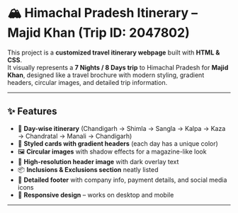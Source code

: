 # 🏔️ Himachal Pradesh Itinerary – Majid Khan (Trip ID: 2047802)

This project is a **customized travel itinerary webpage** built with **HTML & CSS**.  
It visually represents a **7 Nights / 8 Days trip** to Himachal Pradesh for **Majid Khan**, designed like a travel brochure with modern styling, gradient headers, circular images, and detailed trip information.

---

## ✨ Features
- 📅 **Day-wise itinerary** (Chandigarh → Shimla → Sangla → Kalpa → Kaza → Chandratal → Manali → Chandigarh)  
- 🎨 **Styled cards with gradient headers** (each day has a unique color)  
- 🖼️ **Circular images** with shadow effects for a magazine-like look  
- 🌄 **High-resolution header image** with dark overlay text  
- 📦 **Inclusions & Exclusions section** neatly listed  
- 📍 **Detailed footer** with company info, payment details, and social media icons  
- 📱 **Responsive design** – works on desktop and mobile  

---
